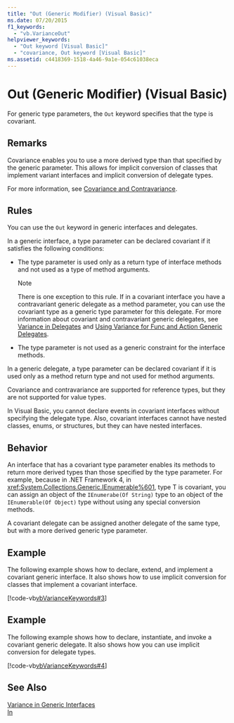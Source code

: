 ```yaml
---
title: "Out (Generic Modifier) (Visual Basic)"
ms.date: 07/20/2015
f1_keywords: 
  - "vb.VarianceOut"
helpviewer_keywords: 
  - "Out keyword [Visual Basic]"
  - "covariance, Out keyword [Visual Basic]"
ms.assetid: c4418369-1518-4a46-9a1e-054c61038eca
---
```

# Out (Generic Modifier) (Visual Basic)
For generic type parameters, the `Out` keyword specifies that the type is covariant.  
  
## Remarks  
 Covariance enables you to use a more derived type than that specified by the generic parameter. This allows for implicit conversion of classes that implement variant interfaces and implicit conversion of delegate types.  
  
 For more information, see [Covariance and Contravariance](../../programming-guide/concepts/covariance-contravariance/index.md).  
  
## Rules  
 You can use the `Out` keyword in generic interfaces and delegates.  
  
 In a generic interface, a type parameter can be declared covariant if it satisfies the following conditions:  
  
-   The type parameter is used only as a return type of interface methods and not used as a type of method arguments.  
  
    > [!NOTE]
    >  There is one exception to this rule. If in a covariant interface you have a contravariant generic delegate as a method parameter, you can use the covariant type as a generic type parameter for this delegate. For more information about covariant and contravariant generic delegates, see [Variance in Delegates](../../programming-guide/concepts/covariance-contravariance/variance-in-delegates.md) and [Using Variance for Func and Action Generic Delegates](../../programming-guide/concepts/covariance-contravariance/using-variance-for-func-and-action-generic-delegates.md).  
  
-   The type parameter is not used as a generic constraint for the interface methods.  
  
 In a generic delegate, a type parameter can be declared covariant if it is used only as a method return type and not used for method arguments.  
  
 Covariance and contravariance are supported for reference types, but they are not supported for value types.  
  
 In Visual Basic, you cannot declare events in covariant interfaces without specifying the delegate type. Also, covariant interfaces cannot have nested classes, enums, or structures, but they can have nested interfaces.  
  
## Behavior  
 An interface that has a covariant type parameter enables its methods to return more derived types than those specified by the type parameter. For example, because in .NET Framework 4, in <xref:System.Collections.Generic.IEnumerable%601>, type T is covariant, you can assign an object of the `IEnumerabe(Of String)` type to an object of the `IEnumerable(Of Object)` type without using any special conversion methods.  
  
 A covariant delegate can be assigned another delegate of the same type, but with a more derived generic type parameter.  
  
## Example  
 The following example shows how to declare, extend, and implement a covariant generic interface. It also shows how to use implicit conversion for classes that implement a covariant interface.  
  
 [!code-vb[vbVarianceKeywords#3](../../../visual-basic/language-reference/modifiers/codesnippet/VisualBasic/out-generic-modifier_1.vb)]  
  
## Example  
 The following example shows how to declare, instantiate, and invoke a covariant generic delegate. It also shows how you can use implicit conversion for delegate types.  
  
 [!code-vb[vbVarianceKeywords#4](../../../visual-basic/language-reference/modifiers/codesnippet/VisualBasic/out-generic-modifier_2.vb)]  
  
## See Also  
 [Variance in Generic Interfaces](../../programming-guide/concepts/covariance-contravariance/variance-in-generic-interfaces.md)  
 [In](../../../visual-basic/language-reference/modifiers/in-generic-modifier.md)
